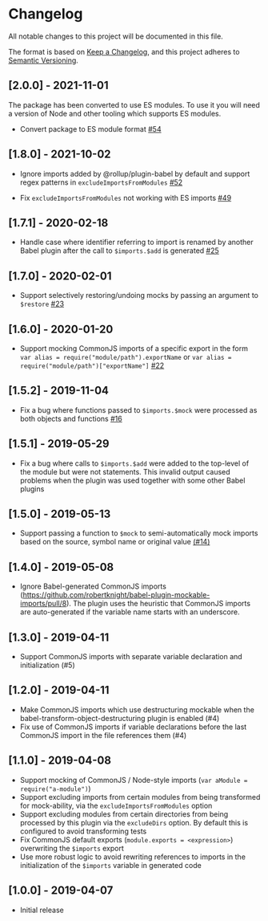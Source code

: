 # Changelog

All notable changes to this project will be documented in this file.

The format is based on [Keep a Changelog](https://keepachangelog.com/en/1.0.0/),
and this project adheres to [Semantic Versioning](https://semver.org/spec/v2.0.0.html).

## [2.0.0] - 2021-11-01

The package has been converted to use ES modules. To use it you will need a
version of Node and other tooling which supports ES modules.

- Convert package to ES module format [#54](https://github.com/robertknight/babel-plugin-mockable-imports/pull/54)

## [1.8.0] - 2021-10-02

- Ignore imports added by @rollup/plugin-babel by default and support regex patterns
  in `excludeImportsFromModules` [#52](https://github.com/robertknight/babel-plugin-mockable-imports/pull/52)

- Fix `excludeImportsFromModules` not working with ES imports [#49](https://github.com/robertknight/babel-plugin-mockable-imports/pull/49)

## [1.7.1] - 2020-02-18

- Handle case where identifier referring to import is renamed by another Babel
  plugin after the call to `$imports.$add` is generated [#25](https://github.com/robertknight/babel-plugin-mockable-imports/pull/25)

## [1.7.0] - 2020-02-01

- Support selectively restoring/undoing mocks by passing an argument to `$restore`
  [#23](https://github.com/robertknight/babel-plugin-mockable-imports/pull/23)

## [1.6.0] - 2020-01-20

- Support mocking CommonJS imports of a specific export in the form
  `var alias = require("module/path").exportName` or
  `var alias = require("module/path")["exportName"]` [#22](https://github.com/robertknight/babel-plugin-mockable-imports/pull/22)

## [1.5.2] - 2019-11-04

- Fix a bug where functions passed to `$imports.$mock` were processed as both
  objects and functions
  [#16](https://github.com/robertknight/babel-plugin-mockable-imports/pull/16)

## [1.5.1] - 2019-05-29

- Fix a bug where calls to `$imports.$add` were added to the top-level of the
  module but were not statements. This invalid output caused problems when the
  plugin was used together with some other Babel plugins

## [1.5.0] - 2019-05-13

- Support passing a function to `$mock` to semi-automatically mock imports
  based on the source, symbol name or original value
  [(#14)](https://github.com/robertknight/babel-plugin-mockable-imports/pull/14)

## [1.4.0] - 2019-05-08

- Ignore Babel-generated CommonJS imports (https://github.com/robertknight/babel-plugin-mockable-imports/pull/8).
  The plugin uses the heuristic that CommonJS imports are auto-generated if
  the variable name starts with an underscore.

## [1.3.0] - 2019-04-11

- Support CommonJS imports with separate variable declaration and
  initialization (#5)

## [1.2.0] - 2019-04-11

- Make CommonJS imports which use destructuring mockable when the
  babel-transform-object-destructuring plugin is enabled (#4)
- Fix use of CommonJS imports if variable declarations before the last
  CommonJS import in the file references them (#4)

## [1.1.0] - 2019-04-08

- Support mocking of CommonJS / Node-style imports (`var aModule = require("a-module")`)
- Support excluding imports from certain modules from being transformed for
  mock-ability, via the `excludeImportsFromModules` option
- Support excluding modules from certain directories from being processed by
  this plugin via the `excludeDirs` option. By default this is configured to
  avoid transforming tests
- Fix CommonJS default exports (`module.exports = <expression>`) overwriting the
  `$imports` export
- Use more robust logic to avoid rewriting references to imports in the
  initialization of the `$imports` variable in generated code

## [1.0.0] - 2019-04-07

- Initial release
